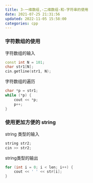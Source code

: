 ```yaml
---
title: 3-一维数组,-二维数组-和-字符串的使用
date: 2021-07-25 21:31:56
updated: 2022-11-05 15:58:00
categories: cpp
---
```


### 字符数组的使用

字符数组的输入

```cpp
const int N = 101;
char str1[N];
cin.getline(str1, N);
```

字符数组的遍历

```c
char *p = str1;
while (*p) {
    cout << *p;
    p++;
}
```

<!-- more -->

### 使用更加方便的 string

string 类型的输入

```cpp
string str2;
cin >> str2;
```

string类型的输出

```cpp
for (int i = 0; i < len; i++) {
    cout << ' ' << str[i];
}
```
